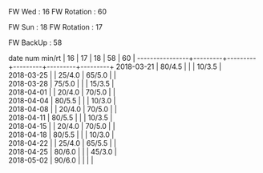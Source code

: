 FW Wed      : 16 
FW Rotation : 60

FW Sun      : 18
FW Rotation : 17

FW BackUp   : 58

date num min/rt |    16   |    17   |    18   |    58   |    60   | 
----------------+---------+---------+---------+---------+---------+
2018-03-21      |  80/4.5 |         |         |  10/3.5 |        
2018-03-25      |         |  25/4.0 |  65/5.0 |         |        
2018-03-28      |  75/5.0 |         |         |  15/3.5 |        
2018-04-01      |         |  20/4.0 |  70/5.0 |         |        
2018-04-04      |  80/5.5 |         |         |  10/3.0 |        
2018-04-08      |         |  20/4.0 |  70/5.0 |         |        
2018-04-11      |  80/5.5 |         |         |  10/3.5 |        
2018-04-15      |         |  20/4.0 |  70/5.0 |         |        
2018-04-18      |  80/5.5 |         |         |  10/3.0 |        
2018-04-22      |         |  25/4.0 |  65/5.5 |         |        
2018-04-25      |  80/6.0 |         |         |  45/3.0 |        
2018-05-02      |  90/6.0 |         |         |         |        


